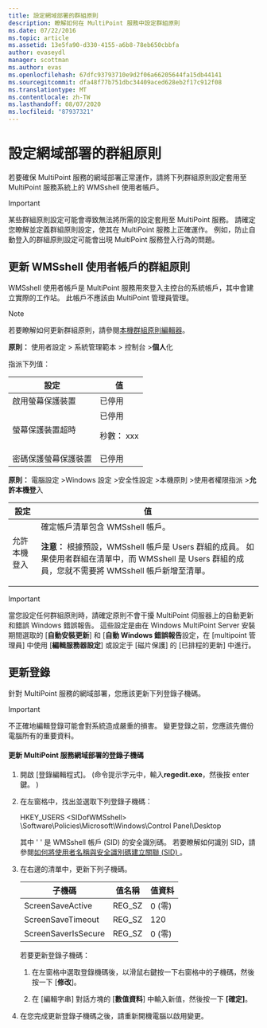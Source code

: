 ```yaml
---
title: 設定網域部署的群組原則
description: 瞭解如何在 MultiPoint 服務中設定群組原則
ms.date: 07/22/2016
ms.topic: article
ms.assetid: 13e5fa90-d330-4155-a6b8-78eb650cbbfa
author: evaseydl
manager: scottman
ms.author: evas
ms.openlocfilehash: 67dfc93793710e9d2f06a66205644fa15db44141
ms.sourcegitcommit: dfa48f77b751dbc34409aced628eb2f17c912f08
ms.translationtype: MT
ms.contentlocale: zh-TW
ms.lasthandoff: 08/07/2020
ms.locfileid: "87937321"
---
```

# <a name="configure-group-policies-for-a-domain-deployment"></a>設定網域部署的群組原則
若要確保 MultiPoint 服務的網域部署正常運作，請將下列群組原則設定套用至 MultiPoint 服務系統上的 WMSshell 使用者帳戶。

> [!IMPORTANT]
> 某些群組原則設定可能會導致無法將所需的設定套用至 MultiPoint 服務。 請確定您瞭解並定義群組原則設定，使其在 MultiPoint 服務上正確運作。 例如，防止自動登入的群組原則設定可能會出現 MultiPoint 服務登入行為的問題。

## <a name="update-group-policies-for-the-wmsshell-user-account"></a>更新 WMSshell 使用者帳戶的群組原則
WMSshell 使用者帳戶是 MultiPoint 服務用來登入主控台的系統帳戶，其中會建立實際的工作站。 此帳戶不應該由 MultiPoint 管理員管理。

> [!NOTE]
> 若要瞭解如何更新群組原則，請參閱[本機群組原則編輯器](/previous-versions/windows/it-pro/windows-server-2012-R2-and-2012/dn265982(v=ws.11))。

**原則：** 使用者設定 > 系統管理範本 > 控制台 >**個人**化

指派下列值：

|設定|值|
|-----------|----------|
|啟用螢幕保護裝置|已停用|
|螢幕保護裝置超時|已停用<p>秒數： xxx|
|密碼保護螢幕保護裝置|已停用|

**原則：** 電腦設定 >Windows 設定 >安全性設定 >本機原則 >使用者權限指派 >**允許本機登**入

|設定|值|
|-----------|----------|
|允許本機登入|確定帳戶清單包含 WMSshell 帳戶。<p>**注意：** 根據預設，WMSshell 帳戶是 Users 群組的成員。 如果使用者群組在清單中，而 WMSshell 是 Users 群組的成員，您就不需要將 WMSshell 帳戶新增至清單。|

> [!IMPORTANT]
> 當您設定任何群組原則時，請確定原則不會干擾 MultiPoint 伺服器上的自動更新和錯誤 Windows 錯誤報告。 這些設定是由在 Windows MultiPoint Server 安裝期間選取的 [**自動安裝更新**] 和 [**自動 Windows 錯誤報告**設定，在 [multipoint 管理員] 中使用 [**編輯服務器設定**] 或設定于 [磁片保護] 的 [已排程的更新] 中進行。

## <a name="update-the-registry"></a>更新登錄
針對 MultiPoint 服務的網域部署，您應該更新下列登錄子機碼。

> [!IMPORTANT]
> 不正確地編輯登錄可能會對系統造成嚴重的損害。 變更登錄之前，您應該先備份電腦所有的重要資料。

#### <a name="to-update-registry-subkeys-for-a-domain-deployment-of-multipoint-services"></a>更新 MultiPoint 服務網域部署的登錄子機碼

1.  開啟 [登錄編輯程式]。  (命令提示字元中，輸入**regedit.exe**，然後按 enter 鍵。 ) 

2.  在左窗格中，找出並選取下列登錄子機碼：

    HKEY_USERS \<SIDofWMSshell> \Software\Policies\Microsoft\Windows\Control Panel\Desktop

    其中 ' <SIDofWMSshell> ' 是 WMSshell 帳戶 (SID) 的安全識別碼。 若要瞭解如何識別 SID，請參閱[如何將使用者名稱與安全識別碼建立關聯 (SID) ](https://support.microsoft.com/kb/154599)。

3.  在右邊的清單中，更新下列子機碼。

    |子機碼|值名稱|值資料|
    |----------|--------------|--------------|
    |ScreenSaveActive|REG_SZ|0 (零)|
    |ScreenSaveTimeout|REG_SZ|120|
    |ScreenSaverIsSecure|REG_SZ|0 (零)|

    若要更新登錄子機碼：

    1.  在左窗格中選取登錄機碼後，以滑鼠右鍵按一下右窗格中的子機碼，然後按一下 [**修改**]。

    2.  在 [編輯字串] 對話方塊的 [**數值資料**] 中輸入新值，然後按一下 **[確定]**。

4.  在您完成更新登錄子機碼之後，請重新開機電腦以啟用變更。
